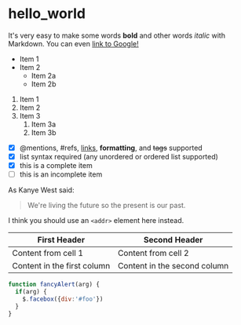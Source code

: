 # hello_world
It's very easy to make some words **bold** and other words *italic* with Markdown. You can even [link to Google!](http://google.com)

* Item 1
* Item 2
  * Item 2a
  * Item 2b
  
1. Item 1
1. Item 2
2. Item 3
   1. Item 3a
   1. Item 3b
   
 - [x] @mentions, #refs, [links](), **formatting**, and <del>tags</del> supported
- [x] list syntax required (any unordered or ordered list supported)
- [x] this is a complete item
- [ ] this is an incomplete item

As Kanye West said:

> We're living the future so
> the present is our past.

I think you should use an
`<addr>` element here instead.

First Header | Second Header
------------ | -------------
Content from cell 1 | Content from cell 2
Content in the first column | Content in the second column

```javascript
function fancyAlert(arg) {
  if(arg) {
    $.facebox({div:'#foo'})
  }
}
```
